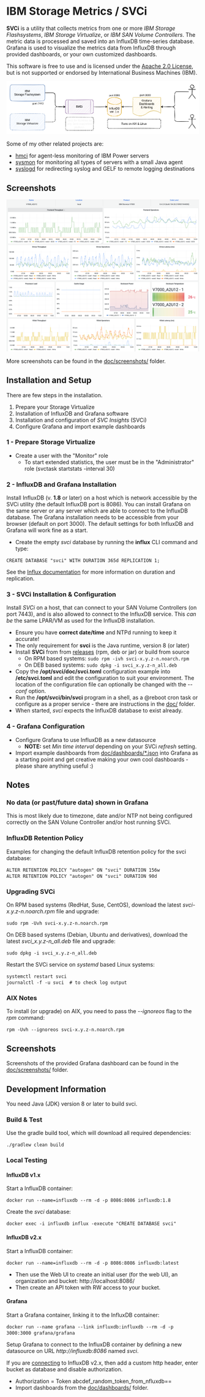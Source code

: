 # IBM Storage Metrics / SVCi

**SVCi** is a utility that collects metrics from one or more *IBM Storage Flashsystems*, *IBM Storage Virtualize*, or *IBM SAN Volume Controllers*. The metric data is processed and saved into an InfluxDB time-series database. Grafana is used to visualize the metrics data from InfluxDB through provided dashboards, or your own customized dashboards.

This software is free to use and is licensed under the [Apache 2.0 License](LICENSE), but is not supported or endorsed by International Business Machines (IBM).

![architecture](doc/SVCi.png)

Some of my other related projects are:

- [hmci](https://github.com/mnellemann/hmci) for agent-less monitoring of IBM Power servers
- [sysmon](https://github.com/mnellemann/sysmon) for monitoring all types of servers with a small Java agent
- [syslogd](https://github.com/mnellemann/syslogd) for redirecting syslog and GELF to remote logging destinations


## Screenshots

![screenshot](doc/screenshots/v7000-8_4_2_0-1.png)

More screenshots can be found in the [doc/screenshots/](doc/screenshots) folder.


## Installation and Setup

There are few steps in the installation.

1. Prepare your Storage Virtualize
2. Installation of InfluxDB and Grafana software
3. Installation and configuration of *SVC Insights* (SVCi)
4. Configure Grafana and import example dashboards

### 1 - Prepare Storage Virtualize

- Create a user with the "Monitor" role
  - To start extended statistics, the user must be in the "Administrator" role (svctask startstats -interval 30)

### 2 - InfluxDB and Grafana Installation

Install InfluxDB (v. **1.8** or later) on a host which is network accessible by the SVCi utility (the default InfluxDB port is 8086). You can install Grafana on the same server or any server which are able to connect to the InfluxDB database. The Grafana installation needs to be accessible from your browser (default on port 3000). The default settings for both InfluxDB and Grafana will work fine as a start.

- Create the empty *svci* database by running the **influx** CLI command and type:

```text
CREATE DATABASE "svci" WITH DURATION 365d REPLICATION 1;
```

See the [Influx documentation](https://docs.influxdata.com/influxdb/v1.8/query_language/manage-database/#create-database) for more information on duration and replication.

### 3 - SVCi Installation & Configuration

Install *SVCi* on a host, that can connect to your SAN Volume Controllers (on port 7443), and is also allowed to connect to the InfluxDB service. This *can be* the same LPAR/VM as used for the InfluxDB installation.

- Ensure you have **correct date/time** and NTPd running to keep it accurate!
- The only requirement for **svci** is the Java runtime, version 8 (or later)
- Install **SVCi** from from [releases](https://github.com/mnellemann/svci/releases) (rpm, deb or jar) or build from source
  - On RPM based systems: ```sudo rpm -ivh svci-x.y.z-n.noarch.rpm```
  - On DEB based systems: ```sudo dpkg -i svci_x.y.z-n_all.deb```
- Copy the **/opt/svci/doc/svci.toml** configuration example into **/etc/svci.toml** and edit the configuration to suit your environment. The location of the configuration file can optionally be changed with the *--conf* option.
- Run the **/opt/svci/bin/svci** program in a shell, as a @reboot cron task or configure as a proper service - there are instructions in the [doc/](doc/) folder.
- When started, *svci* expects the InfluxDB database to exist already.

### 4 - Grafana Configuration

- Configure Grafana to use InfluxDB as a new datasource
  - **NOTE:** set *Min time interval* depending on your SVCi *refresh* setting.
- Import example dashboards from [doc/dashboards/*.json](doc/dashboards/) into Grafana as a starting point and get creative making your own cool dashboards - please share anything useful :)

## Notes

### No data (or past/future data) shown in Grafana

This is most likely due to timezone, date and/or NTP not being configured correctly on the SAN Volune Controller and/or host running SVCi.

### InfluxDB Retention Policy

Examples for changing the default InfluxDB retention policy for the svci database:

```text
ALTER RETENTION POLICY "autogen" ON "svci" DURATION 156w
ALTER RETENTION POLICY "autogen" ON "svci" DURATION 90d
```

### Upgrading SVCi

On RPM based systems (RedHat, Suse, CentOS), download the latest *svci-x.y.z-n.noarch.rpm* file and upgrade:
```shell
sudo rpm -Uvh svci-x.y.z-n.noarch.rpm
```

On DEB based systems (Debian, Ubuntu and derivatives), download the latest *svci_x.y.z-n_all.deb* file and upgrade:
```shell
sudo dpkg -i svci_x.y.z-n_all.deb
```

Restart the SVCi service on *systemd* based Linux systems:

```shell
systemctl restart svci
journalctl -f -u svci  # to check log output
```

### AIX Notes

To install (or upgrade) on AIX, you need to pass the *--ignoreos* flag to the *rpm* command:

```shell
rpm -Uvh --ignoreos svci-x.y.z-n.noarch.rpm
```


## Screenshots

Screenshots of the provided Grafana dashboard can be found in the [doc/screenshots/](doc/screenshots) folder.


## Development Information

You need Java (JDK) version 8 or later to build svci.


### Build & Test

Use the gradle build tool, which will download all required dependencies:

```shell
./gradlew clean build
```

### Local Testing

#### InfluxDB v1.x

Start a InfluxDB container:

```shell
docker run --name=influxdb --rm -d -p 8086:8086 influxdb:1.8
```

Create the *svci* database:

```shell
docker exec -i influxdb influx -execute "CREATE DATABASE svci"
```

#### InfluxDB v2.x

Start a InfluxDB container:

```shell
docker run --name=influxdb --rm -d -p 8086:8086 influxdb:latest
```

- Then use the Web UI to create an initial user (for the web UI), an organization and bucket: http://localhost:8086/
- Then create an API token with RW access to your bucket.


#### Grafana

Start a Grafana container, linking it to the InfluxDB container:

```shell
docker run --name grafana --link influxdb:influxdb --rm -d -p 3000:3000 grafana/grafana
```

Setup Grafana to connect to the InfluxDB container by defining a new datasource on URL *http://influxdb:8086* named *svci*.

If you are [connecting](https://docs.influxdata.com/influxdb/v2.7/tools/grafana/) to InfluxDB v2.x, then add a custom http header, enter bucket as database and disable authorization.
- Authorization = Token abcdef_random_token_from_nfluxdb==
- Import dashboards from the [doc/dashboards/](doc/dashboards/) folder.
